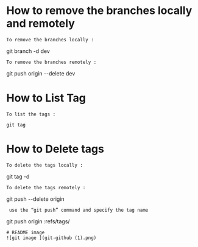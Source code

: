# How to remove the branches locally and remotely
    To remove the branches locally :

git branch -d dev

    To remove the branches remotely :

git push origin --delete dev

# How to List Tag 
    To list the tags :

    git tag 

# How to Delete tags 
    To delete the tags locally :

git tag -d <tagname>

    To delete the tags remotely :

git push --delete origin <tagname>

     use the “git push” command and specify the tag name 

git push origin :refs/tags/<tag>
```
# README image
![git image ](git-github (1).png)
